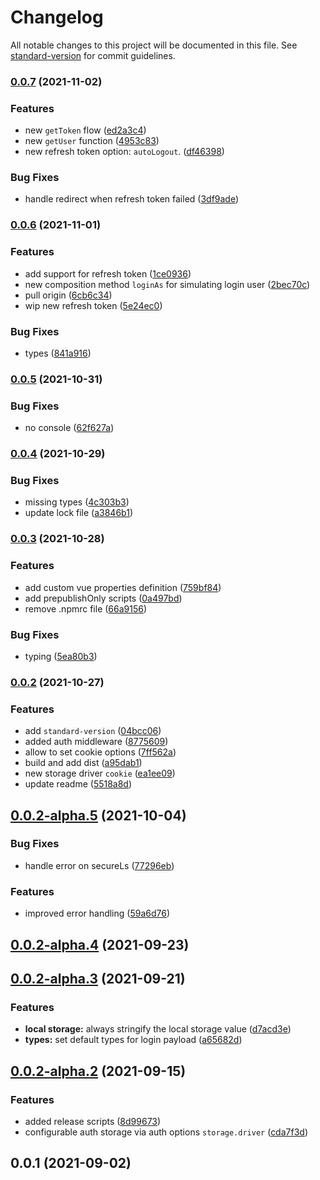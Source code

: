 # Changelog

All notable changes to this project will be documented in this file. See [standard-version](https://github.com/conventional-changelog/standard-version) for commit guidelines.

### [0.0.7](https://github.com/pinteraktif/smart-akmil-web/compare/v0.0.6...v0.0.7) (2021-11-02)


### Features

* new `getToken` flow ([ed2a3c4](https://github.com/pinteraktif/smart-akmil-web/commit/ed2a3c4e77102c6cfcf4f04035f122c5620288b8))
* new `getUser` function ([4953c83](https://github.com/pinteraktif/smart-akmil-web/commit/4953c834b883b720de48fc26a349337423e74f9e))
* new refresh token option: `autoLogout`. ([df46398](https://github.com/pinteraktif/smart-akmil-web/commit/df463986dc0df07e08949da320ba17110e2f223a))


### Bug Fixes

* handle redirect when refresh token failed ([3df9ade](https://github.com/pinteraktif/smart-akmil-web/commit/3df9ade28db3af5cd57eeabd54fa06cb79e9134c))

### [0.0.6](https://gitlab.com/wartek-id/belajar-id/belajar.id-cms/compare/v0.0.5...v0.0.6) (2021-11-01)


### Features

* add support for refresh token ([1ce0936](https://gitlab.com/wartek-id/belajar-id/belajar.id-cms/commit/1ce0936f879bc9bc57734dd3636c716c670358e0))
* new composition method `loginAs` for simulating login user ([2bec70c](https://gitlab.com/wartek-id/belajar-id/belajar.id-cms/commit/2bec70c9e738ae3447bad31d7762501fdf970047))
* pull origin ([6cb6c34](https://gitlab.com/wartek-id/belajar-id/belajar.id-cms/commit/6cb6c34546af488c188bbe2232f7bcf1e917e8fd))
* wip new refresh token ([5e24ec0](https://gitlab.com/wartek-id/belajar-id/belajar.id-cms/commit/5e24ec0fc690de88d48f403f7d75a1942e2548e2))


### Bug Fixes

* types ([841a916](https://gitlab.com/wartek-id/belajar-id/belajar.id-cms/commit/841a91689c4eb54550b270c125d2e0ff8937b718))

### [0.0.5](https://ssh.dev.azure.com///compare/v0.0.4...v0.0.5) (2021-10-31)


### Bug Fixes

* no console ([62f627a](https://ssh.dev.azure.com///commit/62f627a1fc02151fb52f6d8dc435d45b59350493))

### [0.0.4](https://github.com/pinteraktif/smart-akmil-web/compare/v0.0.3...v0.0.4) (2021-10-29)


### Bug Fixes

* missing types ([4c303b3](https://github.com/pinteraktif/smart-akmil-web/commit/4c303b33e3b57cc67d83aa57a47c0da494ebb170))
* update lock file ([a3846b1](https://github.com/pinteraktif/smart-akmil-web/commit/a3846b12b7a23063b2ebf0e819cdab69d04fae30))

### [0.0.3](https://github.com/pinteraktif/smart-akmil-web/compare/v0.0.2...v0.0.3) (2021-10-28)


### Features

* add custom vue properties definition ([759bf84](https://github.com/pinteraktif/smart-akmil-web/commit/759bf84c416177aa3fdb6b0ef0b6b643b2b2301a))
* add prepublishOnly scripts ([0a497bd](https://github.com/pinteraktif/smart-akmil-web/commit/0a497bdc1027b5dec5a5497638a846ced823d943))
* remove .npmrc file ([66a9156](https://github.com/pinteraktif/smart-akmil-web/commit/66a9156474bf30db647d5a77d5067feb3f9c88d0))


### Bug Fixes

* typing ([5ea80b3](https://github.com/pinteraktif/smart-akmil-web/commit/5ea80b3434bbaa4a3280ffbcfecd2cbb1035ee22))

### [0.0.2](https://github.com/pinteraktif/smart-akmil-web/compare/v0.0.2-alpha.5...v0.0.2) (2021-10-27)


### Features

* add `standard-version` ([04bcc06](https://github.com/pinteraktif/smart-akmil-web/commit/04bcc06416c3b96b03d166becd8d4efc1d4e9baa))
* added auth middleware ([8775609](https://github.com/pinteraktif/smart-akmil-web/commit/8775609d2ee1bb9af0a9bb4cc33bf06b83a697b2))
* allow to set cookie options ([7ff562a](https://github.com/pinteraktif/smart-akmil-web/commit/7ff562ab182032f1cef4412b0c8041022e83d66d))
* build and add dist ([a95dab1](https://github.com/pinteraktif/smart-akmil-web/commit/a95dab1353155ae26dabce547f643f24961c9b12))
* new storage driver `cookie` ([ea1ee09](https://github.com/pinteraktif/smart-akmil-web/commit/ea1ee096d747cb7a0f21e74a8eb63734a5a64d1d))
* update readme ([5518a8d](https://github.com/pinteraktif/smart-akmil-web/commit/5518a8dbd47335f6f4dff18a89d720ab18a4a167))

## [0.0.2-alpha.5](https://github.com/pinteraktif/smark-akmil-cms/compare/v0.0.2-alpha.4...v0.0.2-alpha.5) (2021-10-04)


### Bug Fixes

* handle error on secureLs ([77296eb](https://github.com/pinteraktif/smark-akmil-cms/commit/77296eb0eca9970c0b958c95c5387763a5405f96))


### Features

* improved error handling ([59a6d76](https://github.com/pinteraktif/smark-akmil-cms/commit/59a6d76d902249210dc9bb5737ba71f5f1acd8dc))



## [0.0.2-alpha.4](https://github.com/pinteraktif/smark-akmil-cms/compare/v0.0.2-alpha.3...v0.0.2-alpha.4) (2021-09-23)



## [0.0.2-alpha.3](https://github.com/pinteraktif/smark-akmil-cms/compare/v0.0.2-alpha.2...v0.0.2-alpha.3) (2021-09-21)


### Features

* **local storage:** always stringify the local storage value ([d7acd3e](https://github.com/pinteraktif/smark-akmil-cms/commit/d7acd3e17c0ca393c0aca0ea78164272d1a8120d))
* **types:** set default types for login payload ([a65682d](https://github.com/pinteraktif/smark-akmil-cms/commit/a65682d8cebee587194897f875877df77ae43cc8))



## [0.0.2-alpha.2](https://github.com/pinteraktif/smark-akmil-cms/compare/v0.0.1...v0.0.2-alpha.2) (2021-09-15)


### Features

* added release scripts ([8d99673](https://github.com/pinteraktif/smark-akmil-cms/commit/8d9967323d5d976fe9096682f8838ff5f8bf60f8))
* configurable auth storage via auth options `storage.driver` ([cda7f3d](https://github.com/pinteraktif/smark-akmil-cms/commit/cda7f3d7cde0ba0fd6ecd17e791d56d3b95a3cea))



## 0.0.1 (2021-09-02)
